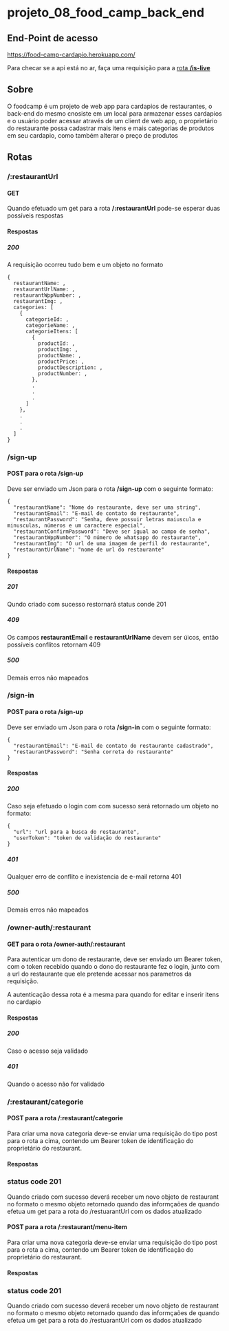 # projeto_08_food_camp_back_end

## End-Point de acesso

<a href='https://food-camp-cardapio.herokuapp.com/'>https://food-camp-cardapio.herokuapp.com/</a>

Para checar se a api está no ar, faça uma requisição para a <a href='https://food-camp-cardapio.herokuapp.com/is-live'>rota <strong>/is-live</strong> </a>

## Sobre

O foodcamp é um projeto de web app para cardapios de restaurantes, o back-end do mesmo cnosiste em um local para armazenar esses cardapios e o usuário poder acessar através de um client de web app, o proprietário do restaurante possa cadastrar mais itens e mais categorias de produtos em seu cardapio, como também alterar o preço de produtos

## Rotas

### /:restaurantUrl

#### GET

Quando efetuado um get para a rota <strong>/:restaurantUrl</strong> pode-se esperar duas possíveis respostas

#### Respostas

##### 200

A requisição ocorreu tudo bem e um objeto no formato

```
{
  restaurantName: ,
  restaurantUrlName: ,
  restaurantWppNumber: ,
  restaurantImg: ,
  categories: [
    {
      categorieId: ,
      categorieName: ,
      categorieItens: [
        {
          productId: ,
          productImg: ,
          productName: ,
          productPrice: ,
          productDescription: ,
          productNumber: ,
        },
        .
        .
        .
      ]
    },
    .
    .
    .
  ]
}

```

### /sign-up

#### POST para o rota <strong>/sign-up</strong>

Deve ser enviado um Json para o rota <strong>/sign-up</strong> com o seguinte formato:

```
{
  "restaurantName": "Nome do restaurante, deve ser uma string",
  "restaurantEmail": "E-mail de contato do restaurante",
  "restaurantPassword": "Senha, deve possuir letras maiuscula e minusculas, números e um caractere especial",
  "restaurantConfirmPassword": "Deve ser igual ao campo de senha",
  "restaurantWppNumber": "O número de whatsapp do restaurante",
  "restaurantImg": "O url de uma imagem de perfil do restaurante",
  "restaurantUrlName": "nome de url do restaurante"
}
```

#### Respostas

##### 201

Qundo criado com sucesso restornará status conde 201

##### 409

Os campos <strong>restaurantEmail</strong> e <strong>restaurantUrlName</strong> devem ser úicos, então possíveis conflitos retornam 409

##### 500

Demais erros não mapeados

### /sign-in

#### POST para o rota <strong>/sign-up</strong>

Deve ser enviado um Json para o rota <strong>/sign-in</strong> com o seguinte formato:

```
{
  "restaurantEmail": "E-mail de contato do restaurante cadastrado",
  "restaurantPassword": "Senha correta do restaurante"
}
```

#### Respostas

##### 200

Caso seja efetuado o login com com sucesso será retornado um objeto no formato:

```
{
  "url": "url para a busca do restaurante",
  "userToken": "token de validação do restaurante"
}
```

##### 401

Qualquer erro de conflito e inexistencia de e-mail retorna 401

##### 500

Demais erros não mapeados

### /owner-auth/:restaurant

#### GET para o rota <strong>/owner-auth/:restaurant</strong>

Para autenticar um dono de restaurante, deve ser enviado um Bearer token, com o token recebido quando o dono do restaurante fez o login, junto com a url do restaurante que ele pretende acessar nos parametros da requisição.

A autenticação dessa rota é a mesma para quando for editar e inserir itens no cardapio

#### Respostas

##### 200

Caso o acesso seja validado

##### 401

Quando o acesso não for validado

### /:restaurant/categorie

#### POST para a rota /:restaurant/categorie

Para criar uma nova categoria deve-se enviar uma requisição do tipo post para o rota a cima, contendo um Bearer token de identificação do proprietário do restaurant.

#### Respostas

### status code 201

Quando criado com sucesso deverá receber um novo objeto de restaurant no formato o mesmo objeto retornado quando das informçaões de quando efetua um get para a rota do <stong>/restuarantUrl</strong> com os dados atualizado

#### POST para a rota /:restaurant/menu-item

Para criar uma nova categoria deve-se enviar uma requisição do tipo post para o rota a cima, contendo um Bearer token de identificação do proprietário do restaurant.

#### Respostas

### status code 201

Quando criado com sucesso deverá receber um novo objeto de restaurant no formato o mesmo objeto retornado quando das informçaões de quando efetua um get para a rota do <stong>/restuarantUrl</strong> com os dados atualizado
